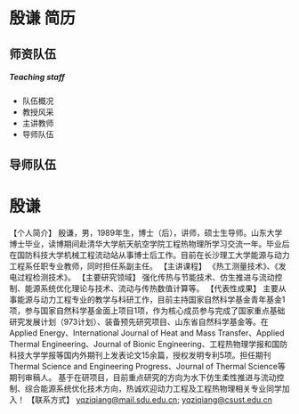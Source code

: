 # 殷谦 简历

## 师资队伍

##### Teaching staff
- 队伍概况
- 教授风采
- 主讲教师
- 导师队伍

## 导师队伍

# 殷谦
【个人简介】
殷谦，男，1989年生，博士（后），讲师，硕士生导师。山东大学博士毕业，读博期间赴清华大学航天航空学院工程热物理所学习交流一年。毕业后在国防科技大学机械工程流动站从事博士后工作。目前在长沙理工大学能源与动力工程系任职专业教师，同时担任系副主任。
【主讲课程】
《热工测量技术》、《发电过程检测技术》。
【主要研究领域】
强化传热与节能技术、仿生推进与流动控制、能源系统优化理论与技术、流动与传热数值计算等。
【代表性成果】
主要从事能源与动力工程专业的教学与科研工作，目前主持国家自然科学基金青年基金1项，参与国家自然科学基金面上项目1项，作为核心成员参与完成了国家重点基础研究发展计划（973计划）、装备预先研究项目、山东省自然科学基金等。在Applied Energy、International Journal of Heat and Mass Transfer、Applied Thermal Engineering、Journal of Bionic Engineering、工程热物理学报和国防科技大学学报等国内外期刊上发表论文15余篇，授权发明专利5项。担任期刊Thermal Science and Engineering Progress、Journal of Thermal Science等期刊审稿人。
基于在研项目，目前重点研究的方向为水下仿生柔性推进与流动控制、综合能源系统优化技术方向，热诚欢迎动力工程及工程热物理相关专业同学加入！
【联系方式】
yqziqiang@mail.sdu.edu.cn; yqziqiang@csust.edu.cn
